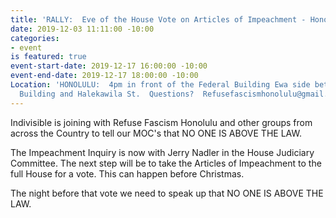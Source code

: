 ```yaml
---
title: 'RALLY:  Eve of the House Vote on Articles of Impeachment - Honolulu'
date: 2019-12-03 11:11:00 -10:00
categories:
- event
is featured: true
event-start-date: 2019-12-17 16:00:00 -10:00
event-end-date: 2019-12-17 18:00:00 -10:00
Location: 'HONOLULU:  4pm in front of the Federal Building Ewa side between the Federal
  Building and Halekawila St.  Questions?  Refusefascismhonolulu@gmail.com'
---
```


Indivisible is joining with Refuse Fascism Honolulu and other groups from across the Country to tell our MOC's that NO ONE IS ABOVE THE LAW.

The Impeachment Inquiry is now with Jerry Nadler in the House Judiciary Committee.  The next step will be to take the Articles of Impeachment to the full House for a vote.  This can happen before Christmas.

The night before that vote we need to speak up that NO ONE IS ABOVE THE LAW.

  

